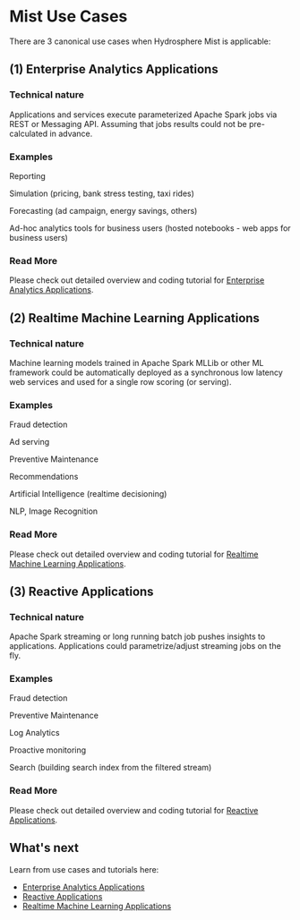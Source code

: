 # Mist Use Cases

There are 3 canonical use cases when Hydrosphere Mist is applicable:

## (1) Enterprise Analytics Applications
### Technical nature
Applications and services execute parameterized Apache Spark jobs via REST or Messaging API. Assuming that jobs results could not be pre-calculated in advance.

### Examples
Reporting

Simulation (pricing, bank stress testing, taxi rides)

Forecasting (ad campaign, energy savings, others)

Ad-hoc analytics tools for business users (hosted notebooks - web apps for business users)

### Read More
Please check out detailed overview and coding tutorial for [Enterprise Analytics Applications](/docs/use-cases/enterprise-analytics.md).

## (2) Realtime Machine Learning Applications
### Technical nature
Machine learning models trained in Apache Spark MLLib or other ML framework could be automatically  deployed as a synchronous low latency web services and used for a single row scoring (or serving).
### Examples
Fraud detection

Ad serving

Preventive Maintenance

Recommendations

Artificial Intelligence (realtime decisioning)

NLP, Image Recognition

### Read More
Please check out detailed overview and coding tutorial for [Realtime Machine Learning Applications](/docs/use-cases/realtime-ml.md).

## (3) Reactive Applications
### Technical nature
Apache Spark streaming or long running batch job pushes insights to applications. Applications could parametrize/adjust streaming jobs on the fly.
### Examples
Fraud detection

Preventive Maintenance

Log Analytics

Proactive monitoring

Search (building search index from the filtered stream)

### Read More
Please check out detailed overview and coding tutorial for [Reactive Applications](/docs/use-cases/reactive.md).

## What's next

Learn from use cases and tutorials here:
 - [Enterprise Analytics Applications](/docs/use-cases/enterprise-analytics.md)
 - [Reactive Applications](/docs/use-cases/reactive.md)
 - [Realtime Machine Learning Applications](/docs/use-cases/ml-realtime.md)
